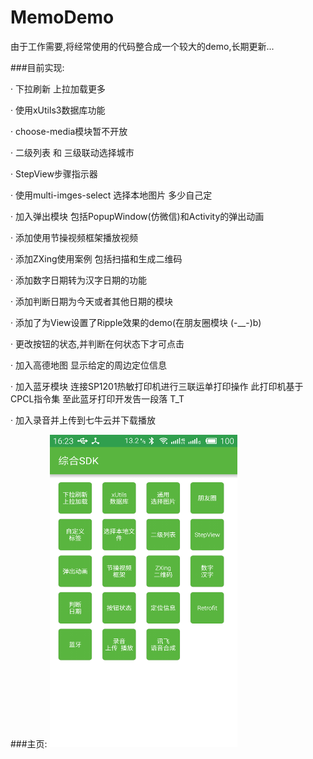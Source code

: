 # MemoDemo
由于工作需要,将经常使用的代码整合成一个较大的demo,长期更新...

###目前实现:

· 下拉刷新 上拉加载更多

· 使用xUtils3数据库功能

· choose-media模块暂不开放

· 二级列表 和 三级联动选择城市

· StepView步骤指示器

· 使用multi-imges-select 选择本地图片  多少自己定

· 加入弹出模块 包括PopupWindow(仿微信)和Activity的弹出动画

· 添加使用节操视频框架播放视频

· 添加ZXing使用案例 包括扫描和生成二维码

· 添加数字日期转为汉字日期的功能

· 添加判断日期为今天或者其他日期的模块

· 添加了为View设置了Ripple效果的demo(在朋友圈模块 (-__-)b)

· 更改按钮的状态,并判断在何状态下才可点击

· 加入高德地图 显示给定的周边定位信息

· 加入蓝牙模块 连接SP1201热敏打印机进行三联运单打印操作 此打印机基于CPCL指令集  至此蓝牙打印开发告一段落 T_T

· 加入录音并上传到七牛云并下载播放

###主页:
<img width="300" height="500" src="images/device-2016-09-17-162340.png"></img>
